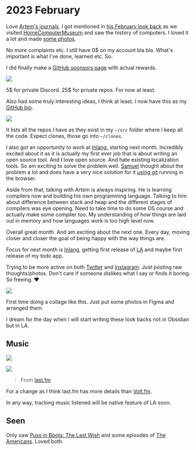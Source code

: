# 2023 February

Love [Artem's journals](https://agentcooper.io/). I got mentioned in [his February look back](https://agentcooper.io/posts/february-2023/) as we visited [HomeComputerMuseum](https://www.homecomputermuseum.nl/#intro) and saw the history of computers. I loved it a lot and made [some photos](https://twitter.com/nikitavoloboev/status/1629949668296646658).

No more complaints etc. I still have 0$ on my account bla bla. What's important is what I've done, learned etc. So.

I did finally make a [GitHub sponsors page](https://github.com/sponsors/nikitavoloboev) with actual rewards.

![](https://images.nikiv.dev/github-sponsors-23.png)

5$ for private Discord. 25$ for private repos. For now at least.

Also had some truly interesting ideas, I think at least. I now have this as my [GitHub bio](https://github.com/nikitavoloboev).

![](https://images.nikiv.dev/github-bio-23.png)

It lists all the repos I have as they exist in my `~/src` folder where I keep all the code. Expect clones, those go into `~/clones`.

I also got an opportunity to work at [Inlang](https://inlang.com/), starting next month. Incredibly excited about it as it is actually my first ever job that is about writing an open source tool. And I love open source. And hate existing localization tools. So am exciting to solve the problem well. [Samuel](https://github.com/samuelstroschein) thought about the problem a lot and does have a very nice solution for it [using git](https://inlang.com/blog/notes-on-git-based-architecture) running in the browser.

Aside from that, talking with Artem is always inspiring. He is learning compilers now and building his own programming language. Talking to him about difference between stack and heap and the different stages of compilers was eye opening. Need to take time to do some OS course and actually make some compiler too. My understanding of how things are laid out in memory and how languages work is too high level now.

Overall great month. And am exciting about the next one. Every day, moving closer and closer the goal of being happy with the way things are.

Focus for next month is [Inlang](https://inlang.com/), getting first release of [LA](https://github.com/learn-anything/learn-anything/) and maybe first release of my todo app.

Trying to be more active on both [Twitter](https://twitter.com/nikitavoloboev) and [Instagram](https://www.instagram.com/nikitavoloboev/). Just posting raw thoughts/photos. Don't care if someone dislikes what I say or finds it boring. So freeing. ♥️

![](https://images.nikiv.dev/february-photos-23.png)

First time doing a collage like this. Just put some photos in Figma and arranged them.

I dream for the day when I will start writing these look backs not in Obsidian but in LA.

## Music

![](https://images.nikiv.dev/february-artists-albums-23.png)

![](https://images.nikiv.dev/february-songs-23.png)

> From [last.fm](https://www.last.fm/user/playfullyExist)

For a change as I think last.fm has more details than [Volt.fm](https://volt.fm/nikitavoloboev).

In any way, tracking music listened will be native feature of LA soon.

## Seen

Only saw [‎Puss in Boots: The Last Wish](https://letterboxd.com/film/puss-in-boots-the-last-wish/) and some episodes of [The Americans](https://trakt.tv/shows/the-americans-2013). Loved both.
